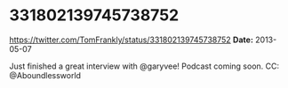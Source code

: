 # 331802139745738752
https://twitter.com/TomFrankly/status/331802139745738752
**Date:** 2013-05-07

Just finished a great interview with @garyvee! Podcast coming soon. CC: @Aboundlessworld
